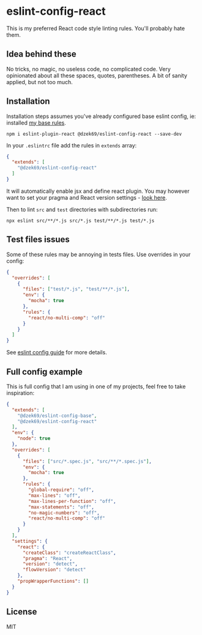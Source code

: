 # eslint-config-react

This is my preferred React code style linting rules. You'll probably hate them.

## Idea behind these

No tricks, no magic, no useless code, no complicated code. Very opinionated about all these spaces, quotes, parentheses.
A bit of sanity applied, but not too much.

## Installation

Installation steps assumes you've already configured base eslint config, ie: installed
[my base rules](https://github.com/dzek69/eslint-config-base).

```
npm i eslint-plugin-react @dzek69/eslint-config-react --save-dev
```

In your `.eslintrc` file add the rules in `extends` array:
```json
{
  "extends": [
    "@dzek69/eslint-config-react"
  ]
}
```

It will automatically enable jsx and define react plugin. You may however want to set your pragma and React version
settings - [look here](https://github.com/yannickcr/eslint-plugin-react#configuration).

Then to lint `src` and `test` directories with subdirectories run:
```
npx eslint src/**/*.js src/*.js test/**/*.js test/*.js
```

## Test files issues

Some of these rules may be annoying in tests files. Use overrides in your config:
```json
{
  "overrides": [
    {
      "files": ["test/*.js", "test/**/*.js"],
      "env": {
        "mocha": true
      },
      "rules": {
        "react/no-multi-comp": "off"
      }
    }
  ]
}
```

See [eslint config guide](https://eslint.org/docs/user-guide/configuring) for more details.

## Full config example

This is full config that I am using in one of my projects, feel free to take inspiration:

```json
{
  "extends": [
    "@dzek69/eslint-config-base",
    "@dzek69/eslint-config-react"
  ],
  "env": {
    "node": true
  },
  "overrides": [
    {
      "files": ["src/*.spec.js", "src/**/*.spec.js"],
      "env": {
        "mocha": true
      },
      "rules": {
        "global-require": "off",
        "max-lines": "off",
        "max-lines-per-function": "off",
        "max-statements": "off",
        "no-magic-numbers": "off",
        "react/no-multi-comp": "off"
      }
    }
  ],
  "settings": {
    "react": {
      "createClass": "createReactClass",
      "pragma": "React",
      "version": "detect",
      "flowVersion": "detect"
    },
    "propWrapperFunctions": []
  }
}
```

## License

MIT
